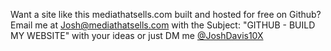 Want a site like this mediathatsells.com built and hosted for free on Github? Email me at Josh@mediathatsells.com with the Subject: "GITHUB - BUILD MY WEBSITE" with your ideas or just DM me <a href="instagram.com/joshdavis10x" >@JoshDavis10X </a>
